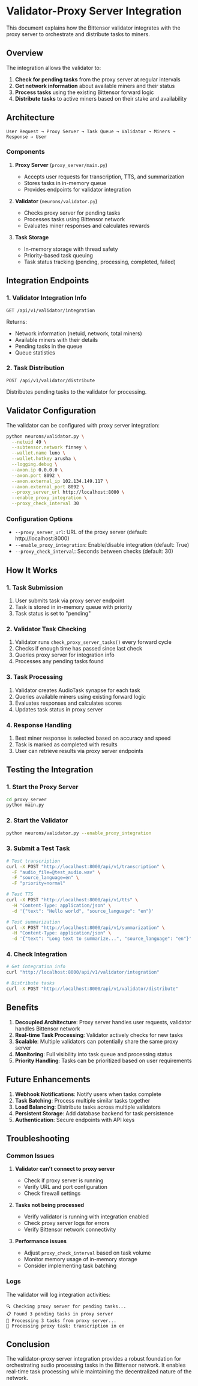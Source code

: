 # Validator-Proxy Server Integration

This document explains how the Bittensor validator integrates with the proxy server to orchestrate and distribute tasks to miners.

## Overview

The integration allows the validator to:
1. **Check for pending tasks** from the proxy server at regular intervals
2. **Get network information** about available miners and their status
3. **Process tasks** using the existing Bittensor forward logic
4. **Distribute tasks** to active miners based on their stake and availability

## Architecture

```
User Request → Proxy Server → Task Queue → Validator → Miners → Response → User
```

### Components

1. **Proxy Server** (`proxy_server/main.py`)
   - Accepts user requests for transcription, TTS, and summarization
   - Stores tasks in in-memory queue
   - Provides endpoints for validator integration

2. **Validator** (`neurons/validator.py`)
   - Checks proxy server for pending tasks
   - Processes tasks using Bittensor network
   - Evaluates miner responses and calculates rewards

3. **Task Storage**
   - In-memory storage with thread safety
   - Priority-based task queuing
   - Task status tracking (pending, processing, completed, failed)

## Integration Endpoints

### 1. Validator Integration Info
```
GET /api/v1/validator/integration
```
Returns:
- Network information (netuid, network, total miners)
- Available miners with their details
- Pending tasks in the queue
- Queue statistics

### 2. Task Distribution
```
POST /api/v1/validator/distribute
```
Distributes pending tasks to the validator for processing.

## Validator Configuration

The validator can be configured with proxy server integration:

```bash
python neurons/validator.py \
  --netuid 49 \
  --subtensor.network finney \
  --wallet.name luno \
  --wallet.hotkey arusha \
  --logging.debug \
  --axon.ip 0.0.0.0 \
  --axon.port 8092 \
  --axon.external_ip 102.134.149.117 \
  --axon.external_port 8092 \
  --proxy_server_url http://localhost:8000 \
  --enable_proxy_integration \
  --proxy_check_interval 30
```

### Configuration Options

- `--proxy_server_url`: URL of the proxy server (default: http://localhost:8000)
- `--enable_proxy_integration`: Enable/disable integration (default: True)
- `--proxy_check_interval`: Seconds between checks (default: 30)

## How It Works

### 1. Task Submission
1. User submits task via proxy server endpoint
2. Task is stored in in-memory queue with priority
3. Task status is set to "pending"

### 2. Validator Task Checking
1. Validator runs `check_proxy_server_tasks()` every forward cycle
2. Checks if enough time has passed since last check
3. Queries proxy server for integration info
4. Processes any pending tasks found

### 3. Task Processing
1. Validator creates AudioTask synapse for each task
2. Queries available miners using existing forward logic
3. Evaluates responses and calculates scores
4. Updates task status in proxy server

### 4. Response Handling
1. Best miner response is selected based on accuracy and speed
2. Task is marked as completed with results
3. User can retrieve results via proxy server endpoints

## Testing the Integration

### 1. Start the Proxy Server
```bash
cd proxy_server
python main.py
```

### 2. Start the Validator
```bash
python neurons/validator.py --enable_proxy_integration
```

### 3. Submit a Test Task
```bash
# Test transcription
curl -X POST "http://localhost:8000/api/v1/transcription" \
  -F "audio_file=@test_audio.wav" \
  -F "source_language=en" \
  -F "priority=normal"

# Test TTS
curl -X POST "http://localhost:8000/api/v1/tts" \
  -H "Content-Type: application/json" \
  -d '{"text": "Hello world", "source_language": "en"}'

# Test summarization
curl -X POST "http://localhost:8000/api/v1/summarization" \
  -H "Content-Type: application/json" \
  -d '{"text": "Long text to summarize...", "source_language": "en"}'
```

### 4. Check Integration
```bash
# Get integration info
curl "http://localhost:8000/api/v1/validator/integration"

# Distribute tasks
curl -X POST "http://localhost:8000/api/v1/validator/distribute"
```

## Benefits

1. **Decoupled Architecture**: Proxy server handles user requests, validator handles Bittensor network
2. **Real-time Task Processing**: Validator actively checks for new tasks
3. **Scalable**: Multiple validators can potentially share the same proxy server
4. **Monitoring**: Full visibility into task queue and processing status
5. **Priority Handling**: Tasks can be prioritized based on user requirements

## Future Enhancements

1. **Webhook Notifications**: Notify users when tasks complete
2. **Task Batching**: Process multiple similar tasks together
3. **Load Balancing**: Distribute tasks across multiple validators
4. **Persistent Storage**: Add database backend for task persistence
5. **Authentication**: Secure endpoints with API keys

## Troubleshooting

### Common Issues

1. **Validator can't connect to proxy server**
   - Check if proxy server is running
   - Verify URL and port configuration
   - Check firewall settings

2. **Tasks not being processed**
   - Verify validator is running with integration enabled
   - Check proxy server logs for errors
   - Verify Bittensor network connectivity

3. **Performance issues**
   - Adjust `proxy_check_interval` based on task volume
   - Monitor memory usage of in-memory storage
   - Consider implementing task batching

### Logs

The validator will log integration activities:
```
🔍 Checking proxy server for pending tasks...
📋 Found 3 pending tasks in proxy server
🔄 Processing 3 tasks from proxy server...
🎯 Processing proxy task: transcription in en
```

## Conclusion

The validator-proxy server integration provides a robust foundation for orchestrating audio processing tasks in the Bittensor network. It enables real-time task processing while maintaining the decentralized nature of the network.

